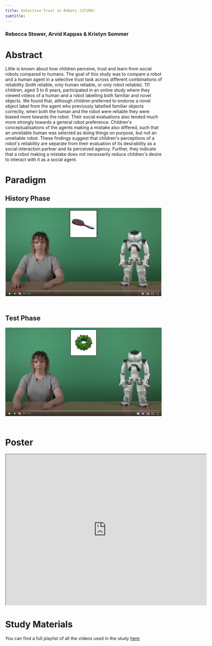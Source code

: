 ```yaml
---
title: Selective Trust in Robots (STiRO)
subtitle: 
---
```

### Rebecca Stower, Arvid Kappas & Kristyn Sommer

# Abstract

Little is known about how children perceive, trust and learn from social robots compared to humans.  The goal of this study was to compare a robot and a human agent in a selective trust task across different combinations of reliability (both reliable, only human reliable, or only robot reliable). 111 children, aged 3 to 6 years, participated in an online study where they viewed videos of a human and a robot labelling both familiar and novel objects. We found that, although children preferred to endorse a novel object label from the agent who previously labelled familiar objects correctly, when both the human and the robot were reliable they were biased more towards the robot. Their social evaluations also tended much more strongly towards a general robot preference. Children's conceptualisations of the agents making a mistake also differed, such that an unreliable human was selected as doing things on purpose, but not an unreliable robot. These findings suggest that children's perceptions of a robot's reliability are separate from their evaluation of its desirability as a social interaction partner and its perceived agency. Further, they indicate that a robot making a mistake does not necessarily reduce children's desire to interact with it as a social agent.

# Paradigm
## History Phase
<img style="padding-bottom:25px" src="/assets/img/history.gif"
     width = "500"
     class="center"/>

## Test Phase
<img style="padding-bottom:25px" src="/assets/img/test.gif"
     width = "500"
     class="center"/>

# Poster
<p style="text-align:center;">
<iframe src="https://drive.google.com/file/d/1uDfn5pzgRj9QR9uVPLxeozH6lnv-eBjp/preview" width="640" height="480" allow="autoplay"></iframe>
</p>

# Study Materials

You can find a full playlist of all the videos used in the study <a href="https://youtube.com/playlist?list=PLvLRx6TCbSjwq-0TYJYJMI7eZCPflj62i">here</a> 
